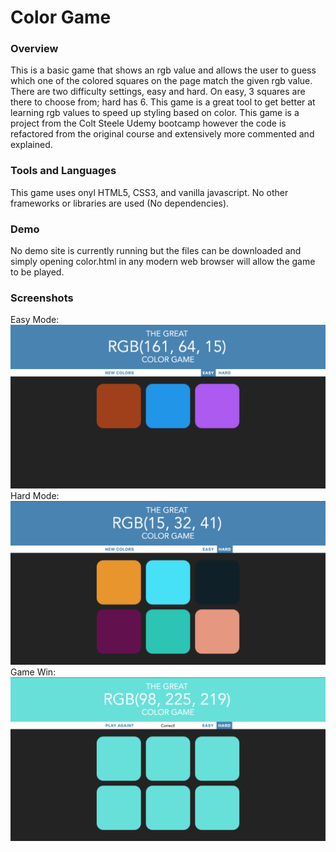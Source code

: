 # Color Game
### Overview
This is a basic game that shows an rgb value and allows the user to guess which one of the colored squares on the page match the given rgb value. There are two difficulty settings, easy and hard. On easy, 3 squares are there to choose from; hard has 6. This game is a great tool to get better at learning rgb values to speed up styling based on color. This game is a project from the Colt Steele Udemy bootcamp however the code is refactored from the original course and extensively more commented and explained.

### Tools and Languages
This game uses onyl HTML5, CSS3, and vanilla javascript. No other frameworks or libraries are used (No dependencies).

### Demo
No demo site is currently running but the files can be downloaded and simply opening color.html in any modern web browser will allow the game to be played.

### Screenshots
Easy Mode:
![Easy Mode ScreenShot][easy screenshot]
Hard Mode:
![Hard Mode ScreenShot][hard screenshot]
Game Win:
![Win Screenshot][win screenshot]

[easy screenshot]: https://github.com/tyler-simmons/color-game/blob/master/screenshots/color-game-easy.png?raw=true
[hard screenshot]: https://github.com/tyler-simmons/color-game/blob/master/screenshots/color-game-hard.png?raw=true
[win screenshot]: https://github.com/tyler-simmons/color-game/blob/master/screenshots/color-game-win.png?raw=true

